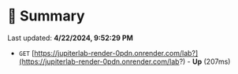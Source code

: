 # 📖 Summary
Last updated: **4/22/2024, 9:52:29 PM**

- `GET` [https://jupiterlab-render-0pdn.onrender.com/lab?](https://jupiterlab-render-0pdn.onrender.com/lab?) - **Up** (207ms)
